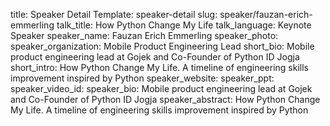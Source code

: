title: Speaker Detail
Template: speaker-detail
slug: speaker/fauzan-erich-emmerling
talk_title: How Python Change My Life
talk_language: Keynote Speaker
speaker_name: Fauzan Erich Emmerling
speaker_photo: 
speaker_organization: Mobile Product Engineering Lead
short_bio: Mobile product engineering lead at Gojek and Co-Founder of Python ID Jogja
short_intro: How Python Change My Life. A timeline of engineering skills improvement inspired by Python
speaker_website: 
speaker_ppt: 
speaker_video_id: 
speaker_bio: Mobile product engineering lead at Gojek and Co-Founder of Python ID Jogja
speaker_abstract: How Python Change My Life. 
    A timeline of engineering skills improvement inspired by Python
